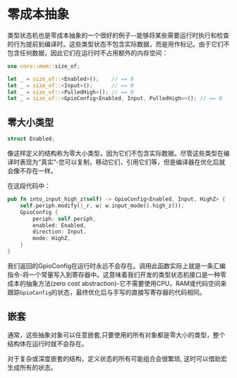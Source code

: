 # 零成本抽象

类型状态机也是零成本抽象的一个很好的例子--能够将某些需要运行时执行和检查的行为提前到编译时。这些类型状态不包含实际数据，而是用作标记。由于它们不包含任何数据，因此它们在运行时不占用额外的内存空间：

```rust , ignore
use core::mem::size_of;

let _ = size_of::<Enabled>();    // == 0
let _ = size_of::<Input>();      // == 0
let _ = size_of::<PulledHigh>(); // == 0
let _ = size_of::<GpioConfig<Enabled, Input, PulledHigh>>(); // == 0
```

## 零大小类型

```rust , ignore
struct Enabled;
```

像这样定义的结构称为零大小类型，因为它们不包含实际数据。尽管这些类型在编译时表现为“真实”-您可以复制，移动它们，引用它们等，但是编译器在优化后就会像不存在一样。

在这段代码中：


```rust , ignore
pub fn into_input_high_z(self) -> GpioConfig<Enabled, Input, HighZ> {
    self.periph.modify(|_r, w| w.input_mode().high_z());
    GpioConfig {
        periph: self.periph,
        enabled: Enabled,
        direction: Input,
        mode: HighZ,
    }
}
```

我们返回的GpioConfig在运行时永远不会存在。调用此函数实际上就是一条汇编指令-将一个常量写入到寄存器中。这意味着我们开发的类型状态机接口是一种零成本的抽象方法(zero cost abstraction)-它不需要使用CPU，RAM或代码空间来跟踪`GpioConfig`的状态，最终优化后与手写的直接写寄存器的代码相同。

## 嵌套

通常，这些抽象对象可以任意嵌套,只要使用的所有对象都是零大小的类型，整个结构体在运行时就不会存在。

对于复杂或深度嵌套的结构，定义状态的所有可能组合会很繁琐, 这时可以借助宏生成所有的状态。